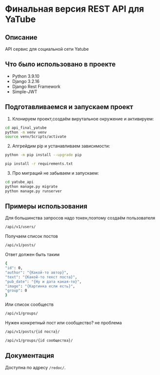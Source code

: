 Финальная версия REST API для YaTube  
=====

Описание
----------

API сервис для социальной сети Yatube 

Что было использовано в проекте
----------
* Python 3.9.10
* Django 3.2.16 
* Django Rest Framework
* Simple-JWT

Подготавливаемся и запускаем проект
----------

1. Клонируем проект,создаём вирутальное окружение и активируем:
```bash
cd api_final_yatube
python -m venv venv
source venv/Scripts/activate
```
2. Апгрейдим pip и устанавливаем зависимости:
```bash
python -m pip install --upgrade pip

pip install -r requirements.txt
```
3. Про миграций не забываем и запускаем:
```bash
cd yatube_api
python manage.py migrate
python manage.py runserver
```
Примеры иcпользования
----------
Для большинства запросов надо токен,поэтому создаём пользователя
```bash
/api/v1/users/
```
Получаем список постов
```bash
/api/v1/posts/
```
Ответ должен быть таким
```bash
{
"id": 0,
"author": "{Какой-то автор}",
"text": "{Какой-то текст поста}",
"pub_date": "{Ну и дата какая-то}",
"image": "{Картинка если есть}",
"group": 0
}
```
Или список сообществ
```bash
/api/v1/groups/
```
Нужен конкретный пост или сообщество? не проблема
```bash
/api/v1/posts/{id поста}/

/api/v1/groups/{id сообщества}/
```
Документация
----------
Доступна по адресу ```/redoc/```.

